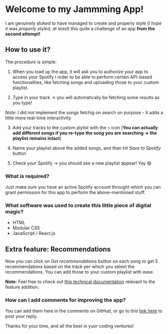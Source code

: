 # Welcome to my Jammming App!

I am genuinely stoked to have managed to create and properly style (*I hope it was properly styled, at least*) this quite a challenge of an app **from the second attempt!**

## How to use it?

The procedure is simple:

1. When you load up the app, it will ask you to authorize your app to access your Spotify i order to be able to perform certain API-based functionalities, like fetching songs and uploading those to your custom playlist.

2. Type in your track -> you will automatically be fetching some results as you type!

*Note*: I did not implement the songs fetchig on search on purpose - it adds a little more real-time interactivity

3. Add your tracks to the custom plylist with the `+` icon (**You can actually add different songs if you re-type the song you are searching -> the playlist remains intact**)

4. Name your playlist above the added songs, and then hit *Save to Spotify* button

5. Check your Spotify -> you should see a new playlist appear! Yay :smile:

### What is required?

Just make sure you have an active Spotify account throught which you can grant permission for this app to perform the above-mentioned stuff.

### What software was used to create this little piece of digital magic?

- HTML
- Modular CSS
- JavaScript / React.js

## Extra feature: Recommendations

Now you can click on *Get recommendations* button on each song to get 5 recommendations based on the track per which you selext the recommendations. You can add those to your custom playlist with ease.

**Note:** Feel free to check out [this technical documentation](https://docs.google.com/document/d/1Ake7TMQspqx74goV3vsVWndZeTeSIaE1xpVpq7Is3Y0/) relevant to the feature addition.


### How can I add comments for improving the app?

You can add them here in the comments on GitHub, or go to this [link here](https://discuss.codecademy.com/t/my-jammming-project/810692) to post your reply.

Thanks for your time, and all the best in yuor coding ventures!
